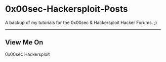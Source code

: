 # 0x00sec-Hackersploit-Posts
A backup of my tutorials for the 0x00sec &amp; Hackersploit Hacker Forums.  ;)
<hr>
<h2>View Me On</h2>
0x00sec
Hackersploit
